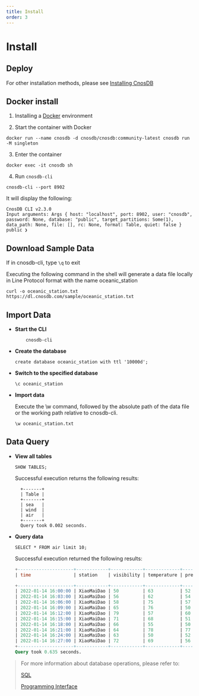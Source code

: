```yaml
---
title: Install
order: 3
---
```


# Install

## Deploy

For other installation methods, please see [Installing CnosDB](https://www.docker.com/products/docker-desktop/)

## Docker install

1. Installing a [Docker](https://www.docker.com/products/docker-desktop/) environment

2. Start the container with Docker

```shell
docker run --name cnosdb -d cnosdb/cnosdb:community-latest cnosdb run -M singleton
```

3. Enter the container

```shell
docker exec -it cnosdb sh
```

4. Run `cnosdb-cli`

```shell
cnosdb-cli --port 8902
```

It will display the following:

```
CnosDB CLI v2.3.0
Input arguments: Args { host: "localhost", port: 8902, user: "cnosdb", password: None, database: "public", target_partitions: Some(1), data_path: None, file: [], rc: None, format: Table, quiet: false }
public ❯
```

## Download Sample Data

If in cnosdb-cli, type `\q` to exit

Executing the following command in the shell will generate a data file locally in Line Protocol format with the name oceanic_station

```shell
curl -o oceanic_station.txt https://dl.cnosdb.com/sample/oceanic_station.txt
```

## Import Data

- **Start the CLI**
  ```shell
      cnosdb-cli
  ```
- **Create the database**
  ```shell
  create database oceanic_station with ttl '10000d';
  ```
- **Switch to the specified database**
  ```shell
  \c oceanic_station
  ```
- **Import data**

  Execute the \w command, followed by the absolute path of the data file or the working path relative to cnosdb-cli.

  ```shell
  \w oceanic_station.txt
  ```

## Data Query

- **View all tables**

  ```shell
  SHOW TABLES;
  ```

  Successful execution returns the following results:

  ```
    +-------+
    | Table |
    +-------+
    | sea   |
    | wind  |
    | air   |
    +-------+
    Query took 0.002 seconds.
  ```
- **Query data**

  ```shell
  SELECT * FROM air limit 10;
  ```

  Successful execution returned the following results:

  ```sql
  +---------------------+------------+------------+-------------+----------+
  | time                | station    | visibility | temperature | pressure |

  +---------------------+------------+------------+-------------+----------+
  | 2022-01-14 16:00:00 | XiaoMaiDao | 50         | 63          | 52       |
  | 2022-01-14 16:03:00 | XiaoMaiDao | 56         | 62          | 54       |
  | 2022-01-14 16:06:00 | XiaoMaiDao | 58         | 75          | 57       |
  | 2022-01-14 16:09:00 | XiaoMaiDao | 65         | 76          | 50       |
  | 2022-01-14 16:12:00 | XiaoMaiDao | 79         | 57          | 60       |
  | 2022-01-14 16:15:00 | XiaoMaiDao | 71         | 68          | 51       |
  | 2022-01-14 16:18:00 | XiaoMaiDao | 66         | 55          | 50       |
  | 2022-01-14 16:21:00 | XiaoMaiDao | 64         | 78          | 77       |
  | 2022-01-14 16:24:00 | XiaoMaiDao | 63         | 50          | 52       |
  | 2022-01-14 16:27:00 | XiaoMaiDao | 72         | 69          | 56       |
  +---------------------+------------+------------+-------------+----------+
  Query took 0.635 seconds.
  ```

> For more information about database operations, please refer to:
>
> [SQL](../reference/sql.md)
>
> [Programming Interface](../develop/api.md)
